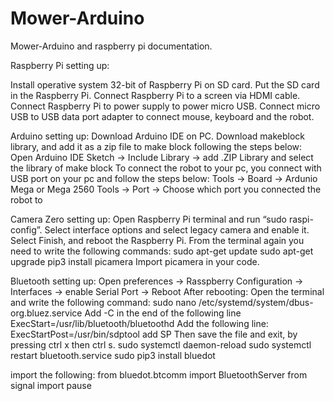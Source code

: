 # Mower-Arduino
Mower-Arduino and raspberry pi documentation.

Raspberry Pi setting up:

Install operative system 32-bit of Raspberry Pi on SD card.
Put the SD card in the Raspberry Pi.
Connect Raspberry Pi to a screen via HDMI cable.
Connect Raspberry Pi to power supply to power micro USB.
Connect micro USB to USB data port adapter to connect mouse, keyboard and the robot.

Arduino setting up:
Download Arduino IDE on PC.
Download makeblock library, and add it as a zip file to make block following the steps below: 
Open Arduino IDE Sketch → Include Library → add .ZIP Library and select the library of make block
To connect the robot to your pc, you connect with USB port on your pc and follow the steps below: 
Tools → Board → Ardunio Mega or Mega 2560
Tools → Port → Choose which port you connected the robot to

Camera Zero setting up:
Open Raspberry Pi terminal and run “sudo raspi-config”.
Select interface options and select legacy camera and enable it. 
Select Finish, and reboot the Raspberry Pi.
From the terminal again you need to write the following commands:
sudo apt-get update
sudo apt-get upgrade
pip3 install picamera
Import picamera in your code.

Bluetooth setting up:
Open preferences → Rasspberry Configuration → Interfaces → enable Serial Port → Reboot
After rebooting:
Open the terminal and write the following command:
  sudo nano /etc/systemd/system/dbus-org.bluez.service
    Add -C in the end of the following line
    ExecStart=/usr/lib/bluetooth/bluetoothd 
    Add the following line:
    ExecStartPost=/usr/bin/sdptool add SP
    Then save the file and exit, by pressing ctrl x then ctrl s. 
  sudo systemctl daemon-reload
  sudo systemctl restart bluetooth.service
  sudo pip3 install bluedot

import the following:
from bluedot.btcomm import BluetoothServer
from signal import pause



















